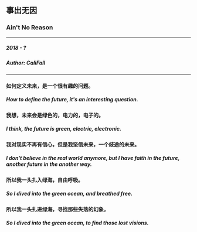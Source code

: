 ## 事出无因
### Ain't No Reason

---

##### 2018 - ?
##### Author: CaliFall

---

#### 如何定义未来，是一个很有趣的问题。
##### How to define the future, it's an interesting question.

#### 我想，未来会是绿色的，电力的，电子的。
##### I think, the future is green, electric, electronic.

#### 我对现实不再有信心，但是我坚信未来，一个歧途的未来。
##### I don't believe in the real world anymore, but I have faith in the future, another future in the another way.

#### 所以我一头扎入绿海，自由呼吸。
##### So I dived into the green ocean, and breathed free.

#### 所以我一头扎进绿海，寻找那些失落的幻象。
##### So I dived into the green ocean, to find those lost visions.
